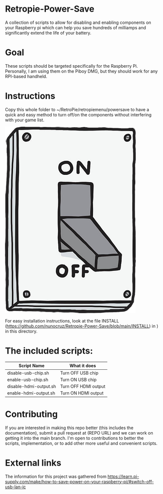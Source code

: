 # Retropie-Power-Save
A collection of scripts to allow for disabling and enabling components on your Raspberry pi which can help you save hundreds of milliamps and significantly extend the life of your battery.

# Goal
These scripts should be targeted specifically for the Raspberry Pi. Personally, I am using them on the Piboy DMG, but they should work for any RPI-based handheld.

# Instructions
Copy this whole folder to ~/RetroPie/retropiemenu/powersave to have a quick and easy method to turn off/on the components without interfering with your game list. 

![Image of the power save folder this script adds in RetroPie's EmulationStation Menu](https://raw.githubusercontent.com/nunocruz/Retropie-Power-Save/main/on-off-switch.png)


For easy installation instructions, look at the file INSTALL (https://github.com/nunocruz/Retropie-Power-Save/blob/main/INSTALL) in ) in this directory.

# The included scripts:

| Script Name               | What it does              |
| --- | --- |
|disable-usb-chip.sh        | Turn OFF USB chip         |
|enable-usb-chip.sh         | Turn ON USB chip          |
|disable-hdmi-output.sh     | Turn OFF HDMI output      |
|enable-hdmi-output.sh      | Turn ON HDMI output       |

# Contributing
If you are interested in making this repo better (this includes the documentation), submit a pull request at (REPO URL) and we can work on getting it into the main branch. I'm open to contributions to better the scripts, implementation, or to add other more useful and convenient scripts.

# External links
The information for this project was gathered from https://learn.pi-supply.com/make/how-to-save-power-on-your-raspberry-pi/#switch-off-usb-lan-ic